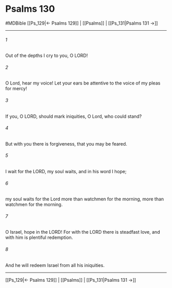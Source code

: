 # Psalms 130
#MDBible
[[Ps_129|← Psalms 129]] | [[Psalms]] | [[Ps_131|Psalms 131 →]]

***

###### 1 
Out of the depths I cry to you, O LORD! 

###### 2 
O Lord, hear my voice! Let your ears be attentive to the voice of my pleas for mercy! 

###### 3 
If you, O LORD, should mark iniquities, O Lord, who could stand? 

###### 4 
But with you there is forgiveness, that you may be feared. 

###### 5 
I wait for the LORD, my soul waits, and in his word I hope; 

###### 6 
my soul waits for the Lord more than watchmen for the morning, more than watchmen for the morning. 

###### 7 
O Israel, hope in the LORD! For with the LORD there is steadfast love, and with him is plentiful redemption. 

###### 8 
And he will redeem Israel from all his iniquities. 

***

[[Ps_129|← Psalms 129]] | [[Psalms]] | [[Ps_131|Psalms 131 →]]
